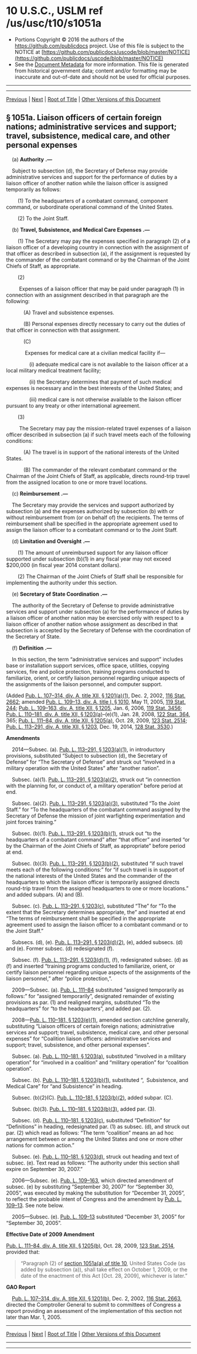 ---
---

# 10 U.S.C., USLM ref /us/usc/t10/s1051a

* Portions Copyright © 2016 the authors of the https://github.com/publicdocs project.
  Use of this file is subject to the NOTICE at [https://github.com/publicdocs/uscode/blob/master/NOTICE](https://github.com/publicdocs/uscode/blob/master/NOTICE)
* See the [Document Metadata](././../../../../../..//README.md) for more information.
  This file is generated from historical government data; content and/or formatting may be inaccurate and out-of-date and should not be used for official purposes.

----------
----------

[Previous](./../../../../../..//us/usc/t10/stA/ptII/ch53/m__us_usc_t10_s1051.md) | [Next](./../../../../../..//us/usc/t10/stA/ptII/ch53/m__us_usc_t10_s1051b.md) | [Root of Title](./../../../../../../) | [Other Versions of this Document](https://publicdocs.github.io/go/links?ns=uslm&ref=%2Fus%2Fusc%2Ft10%2Fs1051a)

## § 1051a. Liaison officers of certain foreign nations; administrative services and support; travel, subsistence, medical care, and other personal expenses

    (a)  __Authority__  __.—__ 

    Subject to subsection (d), the Secretary of Defense may provide administrative services and support for the performance of duties by a liaison officer of another nation while the liaison officer is assigned temporarily as follows:

        (1) To the headquarters of a combatant command, component command, or subordinate operational command of the United States.

        (2) To the Joint Staff.

    (b)  __Travel, Subsistence, and Medical Care Expenses__  __.—__ 

        (1) The Secretary may pay the expenses specified in paragraph (2) of a liaison officer of a developing country in connection with the assignment of that officer as described in subsection (a), if the assignment is requested by the commander of the combatant command or by the Chairman of the Joint Chiefs of Staff, as appropriate.

        (2)

         Expenses of a liaison officer that may be paid under paragraph (1) in connection with an assignment described in that paragraph are the following:

            (A) Travel and subsistence expenses.

            (B) Personal expenses directly necessary to carry out the duties of that officer in connection with that assignment.

            (C)

             Expenses for medical care at a civilian medical facility if—

                (i) adequate medical care is not available to the liaison officer at a local military medical treatment facility;

                (ii) the Secretary determines that payment of such medical expenses is necessary and in the best interests of the United States; and

                (iii) medical care is not otherwise available to the liaison officer pursuant to any treaty or other international agreement.

        (3)

         The Secretary may pay the mission-related travel expenses of a liaison officer described in subsection (a) if such travel meets each of the following conditions:

            (A) The travel is in support of the national interests of the United States.

            (B) The commander of the relevant combatant command or the Chairman of the Joint Chiefs of Staff, as applicable, directs round-trip travel from the assigned location to one or more travel locations.

    (c)  __Reimbursement__  __.—__ 

    The Secretary may provide the services and support authorized by subsection (a) and the expenses authorized by subsection (b) with or without reimbursement from (or on behalf of) the recipients. The terms of reimbursement shall be specified in the appropriate agreement used to assign the liaison officer to a combatant command or to the Joint Staff.

    (d)  __Limitation and Oversight__  __.—__ 

        (1) The amount of unreimbursed support for any liaison officer supported under subsection (b)(1) in any fiscal year may not exceed $200,000 (in fiscal year 2014 constant dollars).

        (2) The Chairman of the Joint Chiefs of Staff shall be responsible for implementing the authority under this section.

    (e)  __Secretary of State Coordination__  __.—__ 

    The authority of the Secretary of Defense to provide administrative services and support under subsection (a) for the performance of duties by a liaison officer of another nation may be exercised only with respect to a liaison officer of another nation whose assignment as described in that subsection is accepted by the Secretary of Defense with the coordination of the Secretary of State.

    (f)  __Definition__  __.—__ 

    In this section, the term “administrative services and support” includes base or installation support services, office space, utilities, copying services, fire and police protection, training programs conducted to familiarize, orient, or certify liaison personnel regarding unique aspects of the assignments of the liaison personnel, and computer support.

(Added [Pub. L. 107–314, div. A, title XII, § 1201(a)(1)][/us/pl/107/314/s1201/a/1], Dec. 2, 2002, [116 Stat. 2662][/us/stat/116/2662]; amended [Pub. L. 109–13, div. A, title I, § 1010][/us/pl/109/13/s1010], May 11, 2005, [119 Stat. 244][/us/stat/119/244]; [Pub. L. 109–163, div. A, title XII, § 1205][/us/pl/109/163/s1205], Jan. 6, 2006, [119 Stat. 3456][/us/stat/119/3456]; [Pub. L. 110–181, div. A, title XII, § 1203(a)][/us/pl/110/181/s1203/a]–(e)(1), Jan. 28, 2008, [122 Stat. 364][/us/stat/122/364], 365; [Pub. L. 111–84, div. A, title XII, § 1205(a)][/us/pl/111/84/s1205/a], Oct. 28, 2009, [123 Stat. 2514][/us/stat/123/2514]; [Pub. L. 113–291, div. A, title XII, § 1203][/us/pl/113/291/s1203], Dec. 19, 2014, [128 Stat. 3530][/us/stat/128/3530].)

 __Amendments__ 

    2014—Subsec. (a). [Pub. L. 113–291, § 1203(a)(1)][/us/pl/113/291/s1203/a/1], in introductory provisions, substituted “Subject to subsection (d), the Secretary of Defense” for “The Secretary of Defense” and struck out “involved in a military operation with the United States” after “another nation”.

    Subsec. (a)(1). [Pub. L. 113–291, § 1203(a)(2)][/us/pl/113/291/s1203/a/2], struck out “in connection with the planning for, or conduct of, a military operation” before period at end.

    Subsec. (a)(2). [Pub. L. 113–291, § 1203(a)(3)][/us/pl/113/291/s1203/a/3], substituted “To the Joint Staff.” for “To the headquarters of the combatant command assigned by the Secretary of Defense the mission of joint warfighting experimentation and joint forces training.”

    Subsec. (b)(1). [Pub. L. 113–291, § 1203(b)(1)][/us/pl/113/291/s1203/b/1], struck out “to the headquarters of a combatant command” after “that officer” and inserted “or by the Chairman of the Joint Chiefs of Staff, as appropriate” before period at end.

    Subsec. (b)(3). [Pub. L. 113–291, § 1203(b)(2)][/us/pl/113/291/s1203/b/2], substituted “if such travel meets each of the following conditions:” for “if such travel is in support of the national interests of the United States and the commander of the headquarters to which the liaison officer is temporarily assigned directs round-trip travel from the assigned headquarters to one or more locations.” and added subpars. (A) and (B).

    Subsec. (c). [Pub. L. 113–291, § 1203(c)][/us/pl/113/291/s1203/c], substituted “The” for “To the extent that the Secretary determines appropriate, the” and inserted at end “The terms of reimbursement shall be specified in the appropriate agreement used to assign the liaison officer to a combatant command or to the Joint Staff.”

    Subsecs. (d), (e). [Pub. L. 113–291, § 1203(d)(2)][/us/pl/113/291/s1203/d/2], (e), added subsecs. (d) and (e). Former subsec. (d) redesignated (f).

    Subsec. (f). [Pub. L. 113–291, § 1203(d)(1)][/us/pl/113/291/s1203/d/1], (f), redesignated subsec. (d) as (f) and inserted “training programs conducted to familiarize, orient, or certify liaison personnel regarding unique aspects of the assignments of the liaison personnel,” after “police protection,”.

    2009—Subsec. (a). [Pub. L. 111–84][/us/pl/111/84] substituted “assigned temporarily as follows:” for “assigned temporarily”, designated remainder of existing provisions as par. (1) and realigned margins, substituted “To the headquarters” for “to the headquarters”, and added par. (2).

    2008—[Pub. L. 110–181, § 1203(e)(1)][/us/pl/110/181/s1203/e/1], amended section catchline generally, substituting “Liaison officers of certain foreign nations; administrative services and support; travel, subsistence, medical care, and other personal expenses” for “Coalition liaison officers: administrative services and support; travel, subsistence, and other personal expenses”.

    Subsec. (a). [Pub. L. 110–181, § 1203(a)][/us/pl/110/181/s1203/a], substituted “involved in a military operation” for “involved in a coalition” and “military operation” for “coalition operation”.

    Subsec. (b). [Pub. L. 110–181, § 1203(b)(1)][/us/pl/110/181/s1203/b/1], substituted “, Subsistence, and Medical Care” for “and Subsistence” in heading.

    Subsec. (b)(2)(C). [Pub. L. 110–181, § 1203(b)(2)][/us/pl/110/181/s1203/b/2], added subpar. (C).

    Subsec. (b)(3). [Pub. L. 110–181, § 1203(b)(3)][/us/pl/110/181/s1203/b/3], added par. (3).

    Subsec. (d). [Pub. L. 110–181, § 1203(c)][/us/pl/110/181/s1203/c], substituted “Definition” for “Definitions” in heading, redesignated par. (1) as subsec. (d), and struck out par. (2) which read as follows: “The term “coalition” means an ad hoc arrangement between or among the United States and one or more other nations for common action.”

    Subsec. (e). [Pub. L. 110–181, § 1203(d)][/us/pl/110/181/s1203/d], struck out heading and text of subsec. (e). Text read as follows: “The authority under this section shall expire on September 30, 2007.”

    2006—Subsec. (e). [Pub. L. 109–163][/us/pl/109/163], which directed amendment of subsec. (e) by substituting “September 30, 2007” for “September 30, 2005”, was executed by making the substitution for “December 31, 2005”, to reflect the probable intent of Congress and the amendment by [Pub. L. 109–13][/us/pl/109/13]. See note below.

    2005—Subsec. (e). [Pub. L. 109–13][/us/pl/109/13] substituted “December 31, 2005” for “September 30, 2005”.

 __Effective Date of 2009 Amendment__ 

[Pub. L. 111–84, div. A, title XII, § 1205(b)][/us/pl/111/84/s1205/b], Oct. 28, 2009, [123 Stat. 2514][/us/stat/123/2514], provided that: 

> “Paragraph (2) of [section 1051a(a) of title 10][/us/usc/t10/s1051a/a], United States Code (as added by subsection (a)), shall take effect on October 1, 2009, or the date of the enactment of this Act \[Oct. 28, 2009\], whichever is later.”

 __GAO Report__ 

    [Pub. L. 107–314, div. A, title XII, § 1201(b)][/us/pl/107/314/s1201/b], Dec. 2, 2002, [116 Stat. 2663][/us/stat/116/2663], directed the Comptroller General to submit to committees of Congress a report providing an assessment of the implementation of this section not later than Mar. 1, 2005.

----------

[Previous](./../../../../../..//us/usc/t10/stA/ptII/ch53/m__us_usc_t10_s1051.md) | [Next](./../../../../../..//us/usc/t10/stA/ptII/ch53/m__us_usc_t10_s1051b.md) | [Root of Title](./../../../../../../) | [Other Versions of this Document](https://publicdocs.github.io/go/links?ns=uslm&ref=%2Fus%2Fusc%2Ft10%2Fs1051a)

----------
----------

[/us/pl/107/314/s1201/a/1]: https://publicdocs.github.io/go/links?ns=uslm&ref=%2Fus%2Fpl%2F107%2F314%2Fs1201%2Fa%2F1
[/us/stat/116/2662]: https://publicdocs.github.io/go/links?ns=uslm&ref=%2Fus%2Fstat%2F116%2F2662
[/us/pl/109/13/s1010]: https://publicdocs.github.io/go/links?ns=uslm&ref=%2Fus%2Fpl%2F109%2F13%2Fs1010
[/us/stat/119/244]: https://publicdocs.github.io/go/links?ns=uslm&ref=%2Fus%2Fstat%2F119%2F244
[/us/pl/109/163/s1205]: https://publicdocs.github.io/go/links?ns=uslm&ref=%2Fus%2Fpl%2F109%2F163%2Fs1205
[/us/stat/119/3456]: https://publicdocs.github.io/go/links?ns=uslm&ref=%2Fus%2Fstat%2F119%2F3456
[/us/pl/110/181/s1203/a]: https://publicdocs.github.io/go/links?ns=uslm&ref=%2Fus%2Fpl%2F110%2F181%2Fs1203%2Fa
[/us/stat/122/364]: https://publicdocs.github.io/go/links?ns=uslm&ref=%2Fus%2Fstat%2F122%2F364
[/us/pl/111/84/s1205/a]: https://publicdocs.github.io/go/links?ns=uslm&ref=%2Fus%2Fpl%2F111%2F84%2Fs1205%2Fa
[/us/stat/123/2514]: https://publicdocs.github.io/go/links?ns=uslm&ref=%2Fus%2Fstat%2F123%2F2514
[/us/pl/113/291/s1203]: https://publicdocs.github.io/go/links?ns=uslm&ref=%2Fus%2Fpl%2F113%2F291%2Fs1203
[/us/stat/128/3530]: https://publicdocs.github.io/go/links?ns=uslm&ref=%2Fus%2Fstat%2F128%2F3530
[/us/pl/113/291/s1203/a/1]: https://publicdocs.github.io/go/links?ns=uslm&ref=%2Fus%2Fpl%2F113%2F291%2Fs1203%2Fa%2F1
[/us/pl/113/291/s1203/a/2]: https://publicdocs.github.io/go/links?ns=uslm&ref=%2Fus%2Fpl%2F113%2F291%2Fs1203%2Fa%2F2
[/us/pl/113/291/s1203/a/3]: https://publicdocs.github.io/go/links?ns=uslm&ref=%2Fus%2Fpl%2F113%2F291%2Fs1203%2Fa%2F3
[/us/pl/113/291/s1203/b/1]: https://publicdocs.github.io/go/links?ns=uslm&ref=%2Fus%2Fpl%2F113%2F291%2Fs1203%2Fb%2F1
[/us/pl/113/291/s1203/b/2]: https://publicdocs.github.io/go/links?ns=uslm&ref=%2Fus%2Fpl%2F113%2F291%2Fs1203%2Fb%2F2
[/us/pl/113/291/s1203/c]: https://publicdocs.github.io/go/links?ns=uslm&ref=%2Fus%2Fpl%2F113%2F291%2Fs1203%2Fc
[/us/pl/113/291/s1203/d/2]: https://publicdocs.github.io/go/links?ns=uslm&ref=%2Fus%2Fpl%2F113%2F291%2Fs1203%2Fd%2F2
[/us/pl/113/291/s1203/d/1]: https://publicdocs.github.io/go/links?ns=uslm&ref=%2Fus%2Fpl%2F113%2F291%2Fs1203%2Fd%2F1
[/us/pl/111/84]: https://publicdocs.github.io/go/links?ns=uslm&ref=%2Fus%2Fpl%2F111%2F84
[/us/pl/110/181/s1203/e/1]: https://publicdocs.github.io/go/links?ns=uslm&ref=%2Fus%2Fpl%2F110%2F181%2Fs1203%2Fe%2F1
[/us/pl/110/181/s1203/a]: https://publicdocs.github.io/go/links?ns=uslm&ref=%2Fus%2Fpl%2F110%2F181%2Fs1203%2Fa
[/us/pl/110/181/s1203/b/1]: https://publicdocs.github.io/go/links?ns=uslm&ref=%2Fus%2Fpl%2F110%2F181%2Fs1203%2Fb%2F1
[/us/pl/110/181/s1203/b/2]: https://publicdocs.github.io/go/links?ns=uslm&ref=%2Fus%2Fpl%2F110%2F181%2Fs1203%2Fb%2F2
[/us/pl/110/181/s1203/b/3]: https://publicdocs.github.io/go/links?ns=uslm&ref=%2Fus%2Fpl%2F110%2F181%2Fs1203%2Fb%2F3
[/us/pl/110/181/s1203/c]: https://publicdocs.github.io/go/links?ns=uslm&ref=%2Fus%2Fpl%2F110%2F181%2Fs1203%2Fc
[/us/pl/110/181/s1203/d]: https://publicdocs.github.io/go/links?ns=uslm&ref=%2Fus%2Fpl%2F110%2F181%2Fs1203%2Fd
[/us/pl/109/163]: https://publicdocs.github.io/go/links?ns=uslm&ref=%2Fus%2Fpl%2F109%2F163
[/us/pl/109/13]: https://publicdocs.github.io/go/links?ns=uslm&ref=%2Fus%2Fpl%2F109%2F13
[/us/pl/109/13]: https://publicdocs.github.io/go/links?ns=uslm&ref=%2Fus%2Fpl%2F109%2F13
[/us/pl/111/84/s1205/b]: https://publicdocs.github.io/go/links?ns=uslm&ref=%2Fus%2Fpl%2F111%2F84%2Fs1205%2Fb
[/us/stat/123/2514]: https://publicdocs.github.io/go/links?ns=uslm&ref=%2Fus%2Fstat%2F123%2F2514
[/us/usc/t10/s1051a/a]: https://publicdocs.github.io/go/links?ns=uslm&ref=%2Fus%2Fusc%2Ft10%2Fs1051a%2Fa
[/us/pl/107/314/s1201/b]: https://publicdocs.github.io/go/links?ns=uslm&ref=%2Fus%2Fpl%2F107%2F314%2Fs1201%2Fb
[/us/stat/116/2663]: https://publicdocs.github.io/go/links?ns=uslm&ref=%2Fus%2Fstat%2F116%2F2663


